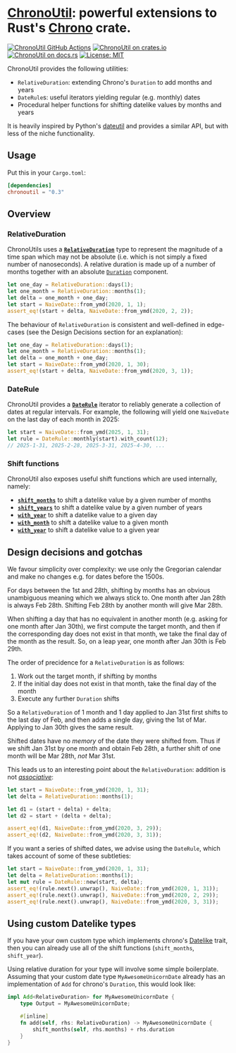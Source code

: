 # [ChronoUtil][docsrs]: powerful extensions to Rust's [Chrono](https://github.com/chronotope/chrono) crate.

[![ChronoUtil GitHub Actions][gh-image]][gh-checks]
[![ChronoUtil on crates.io][cratesio-image]][cratesio]
[![ChronoUtil on docs.rs][docsrs-image]][docsrs]
[![License: MIT](https://img.shields.io/badge/License-MIT-yellow.svg)](https://opensource.org/licenses/MIT)

[gh-image]: https://github.com/olliemath/chronoutil/workflows/test/badge.svg
[gh-checks]: https://github.com/olliemath/chronoutil/actions?query=workflow%3Atest
[cratesio-image]: https://img.shields.io/crates/v/chronoutil.svg
[cratesio]: https://crates.io/crates/chronoutil
[docsrs-image]: https://docs.rs/chronoutil/badge.svg
[docsrs]: https://docs.rs/chronoutil

ChronoUtil provides the following utilities:

- `RelativeDuration`: extending Chrono's `Duration` to add months and years
- `DateRule`s: useful iterators yielding regular (e.g. monthly) dates
- Procedural helper functions for shifting datelike values by months and years

It is heavily inspired by Python's [dateutil](https://github.com/dateutil/dateutil)
and provides a similar API, but with less of the niche functionality.

## Usage

Put this in your `Cargo.toml`:

```toml
[dependencies]
chronoutil = "0.3"
```

## Overview

### RelativeDuration

ChronoUtils uses a [**`RelativeDuration`**](https://docs.rs/chronoutil/0.3.0/chronoutil/relative_duration/struct.RelativeDuration.html) type to represent the magnitude of a time span
which may not be absolute (i.e. which is not simply a fixed number of nanoseconds).
A relative duration is made up of a number of months together with an absolute [`Duration`]()
component.

```rust
let one_day = RelativeDuration::days(1);
let one_month = RelativeDuration::months(1);
let delta = one_month + one_day;
let start = NaiveDate::from_ymd(2020, 1, 1);
assert_eq!(start + delta, NaiveDate::from_ymd(2020, 2, 2));
```

The behaviour of `RelativeDuration` is consistent and well-defined in edge-cases
(see the Design Decisions section for an explanation):

```rust
let one_day = RelativeDuration::days(1);
let one_month = RelativeDuration::months(1);
let delta = one_month + one_day;
let start = NaiveDate::from_ymd(2020, 1, 30);
assert_eq!(start + delta, NaiveDate::from_ymd(2020, 3, 1));
```

### DateRule

ChronoUtil provides a
[**`DateRule`**](https://docs.rs/chronoutil/0.3.0/chronoutil/rule/struct.DateRule.html)
iterator to reliably generate a collection of dates at regular intervals.
For example, the following will yield one `NaiveDate` on the last day of each
month in 2025:

```rust
let start = NaiveDate::from_ymd(2025, 1, 31);
let rule = DateRule::monthly(start).with_count(12);
// 2025-1-31, 2025-2-28, 2025-3-31, 2025-4-30, ...
```

### Shift functions

ChronoUtil also exposes useful shift functions which are used internally, namely:

- [**`shift_months`**](https://docs.rs/chronoutil/0.3.0/chronoutil/delta/fn.shift_months.html) to shift a datelike value by a given number of months
- [**`shift_years`**](https://docs.rs/chronoutil/0.3.0/chronoutil/delta/fn.shift_years.html) to shift a datelike value by a given number of years
- [**`with_year`**](https://docs.rs/chronoutil/0.3.0/chronoutil/delta/fn.shift_months.html) to shift a datelike value to a given day
- [**`with_month`**](https://docs.rs/chronoutil/0.3.0/chronoutil/delta/fn.with_month.html) to shift a datelike value to a given month
- [**`with_year`**](https://docs.rs/chronoutil/0.3.0/chronoutil/delta/fn.with_year.html) to shift a datelike value to a given year

## Design decisions and gotchas

We favour simplicity over complexity: we use only the Gregorian calendar and
make no changes e.g. for dates before the 1500s.

For days between the 1st and 28th, shifting by months has an obvious
unambiguous meaning which we always stick to. One month after Jan 28th is
always Feb 28th. Shifting Feb 28th by another month will give Mar 28th.

When shifting a day that has no equivalent in another month (e.g. asking
for one month after Jan 30th), we first compute the target month, and then if
the corresponding day does not exist in that month, we take the final day of the
month as the result. So, on a leap year, one month after Jan 30th is Feb 29th.

The order of precidence for a `RelativeDuration` is as follows:

1.  Work out the target month, if shifting by months
2.  If the initial day does not exist in that month, take the final day of the month
3.  Execute any further `Duration` shifts

So a `RelativeDuration` of 1 month and 1 day applied to Jan 31st first shifts to the
last day of Feb, and then adds a single day, giving the 1st of Mar. Applying to Jan 30th
gives the same result.

Shifted dates have no _memory_ of the date they were shifted from. Thus if we shift
Jan 31st by one month and obtain Feb 28th, a further shift of one month will be Mar 28th,
_not_ Mar 31st.

This leads us to an interesting point about the `RelativeDuration`: addition is not
_[associative](https://en.wikipedia.org/wiki/Associative_property)_:

```rust
let start = NaiveDate::from_ymd(2020, 1, 31);
let delta = RelativeDuration::months(1);

let d1 = (start + delta) + delta;
let d2 = start + (delta + delta);

assert_eq!(d1, NaiveDate::from_ymd(2020, 3, 29));
assert_eq!(d2, NaiveDate::from_ymd(2020, 3, 31));
```

If you want a series of shifted dates, we advise using the `DateRule`, which takes
account of some of these subtleties:
```rust
let start = NaiveDate::from_ymd(2020, 1, 31);
let delta = RelativeDuration::months(1);
let mut rule = DateRule::new(start, delta);
assert_eq!(rule.next().unwrap(), NaiveDate::from_ymd(2020, 1, 31));
assert_eq!(rule.next().unwrap(), NaiveDate::from_ymd(2020, 2, 29));
assert_eq!(rule.next().unwrap(), NaiveDate::from_ymd(2020, 3, 31));
```

## Using custom Datelike types

If you have your own custom type which implements chrono's
[Datelike](https://docs.rs/chrono/0.4.19/chrono/trait.Datelike.html) trait,
then you can already use all of the shift functions (`shift_months`, `shift_year`).

Using relative duration for your type will involve some simple boilerplate.
Assuming that your custom date type `MyAwesomeUnicornDate` already has an
implementation of `Add` for chrono's `Duration`, this would look like:
```rust
impl Add<RelativeDuration> for MyAwesomeUnicornDate {
    type Output = MyAwesomeUnicornDate;

    #[inline]
    fn add(self, rhs: RelativeDuration) -> MyAwesomeUnicornDate {
        shift_months(self, rhs.months) + rhs.duration
    }
}
```
